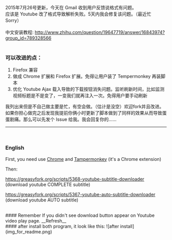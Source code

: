 2015年7月26号更新，今天在 Gmail 收到用户反馈说格式有问题。  
应该是 Youtube 改了格式导致解析失败。5天内我会修复该问题。（最近忙 Sorry）  
<br>
中文安装教程:  http://www.zhihu.com/question/19647719/answer/16843974?group_id=789328566
<br>
<br>

### 可以改进的点：
  1. Firefox 兼容
  2. 做成 Chrome 扩展和 Firefox 扩展。免得让用户装了 Tempermonkey 再装脚本
  3. 优化 Youtube Ajax 载入导致的下载按钮消失问题。监听刷新时间，比如监测视频标题是不是变了，一变我们就再注入一次。免得用户要手动刷新

我列出来但是不自己做主要是忙，有空会做。（估计是没空）欢迎fork并且改进。如果你担心做完之后发现我提前你俩小时更新了脚本做到了同样的效果从而导致蛋蛋剧痛。那么可以先发个 Issue 给我。我会回复你的……

---

<br>

### English 
First, you need use [Chrome](https://www.google.com/chrome/browser/) and [Tampermonkey](https://chrome.google.com/webstore/detail/tampermonkey/dhdgffkkebhmkfjojejmpbldmpobfkfo?utm_source=chrome-ntp-icon) (it's a Chrome extension)    


Then:

https://greasyfork.org/scripts/5368-youtube-subtitle-downloader    
(download youtube COMPLETE subtitle)   

https://greasyfork.org/scripts/5367-youtube-auto-subtitle-downloader    
(download youtube AUTO subtitle)   


<br>
#### Remember  
If you didn't see download button appear on Youtube video play page.   
__Refresh__


<br>
#### after install both program, it look like this:  
![after install](img_for_readme.png)    



